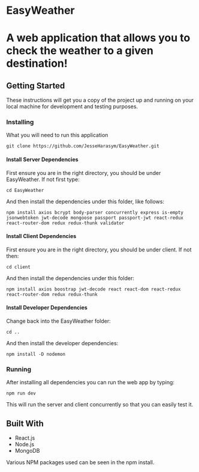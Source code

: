 # EasyWeather

# A web application that allows you to check the weather to a given destination!

## Getting Started

These instructions will get you a copy of the project up and running on your local machine for development and testing purposes.

### Installing

What you will need to run this application

```
git clone https://github.com/JesseHarasym/EasyWeather.git
```

#### Install Server Dependencies

First ensure you are in the right directory, you should be under EasyWeather. If not first type:

``
cd EasyWeather
``

And then install the dependencies under this folder, like follows:

``
npm install axios bcrypt body-parser concurrently express is-empty jsonwebtoken jwt-decode mongoose passport passport-jwt react-redux react-router-dom redux redux-thunk validator
``

#### Install Client Dependencies

First ensure you are in the right directory, you should be under client. If not then:

``
cd client
``

And then install the dependencies under this folder:

``
npm install axios boostrap jwt-decode react react-dom react-redux react-router-dom redux redux-thunk
``

#### Install Developer Dependencies

Change back into the EasyWeather folder:

``
cd ..
``

And then install the developer dependencies:

``
npm install -D nodemon
``

<!-- 
#### Add MongoDB Key and Passport Key

The key to connect to the mongoDB database can be added under Config as keys.js (ex. Config/keys.js), added like so:

```
module.exports = {
  mongoURI: "mongodb+srv://<user>:<password>@<dbname>.hhuag.mongodb.net",
  secretOrKey: "secret",
};
```

That will add the needed secret key for our passport.js file aswell. You can create your database to gain your mongoURI at: https://www.mongodb.com/try if you don't already have one available.


#### Add OpenWeatherApp API Key

The key to connect to the OpenWeatherMap API can be added by opening the client folder, followed by src, then create the API_Keys.js under the API folder (ex: client/src/API/API_Keys.js) added like so:

```
const API = "########################";

export default API;
```

This will be all you need to get the API up and running. You can sign up for this API key from the OpenWeatherMap by signing up at: https://openweathermap.org/api

You can chose the 5 day forecast option and sign up for the free option, one you recieve the key and add it as stated, you can get the application up and running. -->

### Running

After installing all dependencies you can run the web app by typing:

``
npm run dev
``

This will run the server and client concurrently so that you can easily test it.

## Built With

- React.js
- Node.js
- MongoDB

Various NPM packages used can be seen in the npm install.
